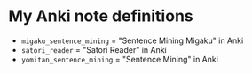 # My Anki note definitions
- `migaku_sentence_mining` = "Sentence Mining Migaku" in Anki
- `satori_reader` = "Satori Reader" in Anki
- `yomitan_sentence_mining` = "Sentence Mining" in Anki